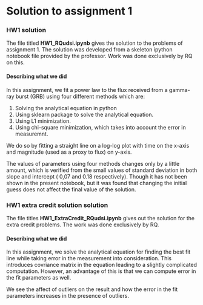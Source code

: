 # Solution to assignment 1

### HW1 solution

The file titled **HW1_RQudsi.ipynb** gives the solution to the problems of 
assignment 1. The solution was developed from a skeleton ipython notebook file
 provided by the professor. Work was done exclusively by RQ on this.

#### Describing what we did

In this assignment, we fit a power law to the flux received from a gamma-ray
 burst (GRB) using four different methods which are:
 1. Solving the analytical equation in python
 2. Using sklearn package to solve the analytical equation.
 3. Using L1 minimization.
 4. Using chi-square minimization, which takes into account the error in measuremnt.
 
 We do so by fitting a straight line on a log-log plot with time on the x-axis 
 and magnitude (used as a proxy to flux) on y-axis.

 The values of parameters using four methods changes only by a little amount, 
 which is verified from the small values of standard deviation in both slope 
 and intercept ( 0,07 and 0.18 respectively). Though it has not been shown in 
 the present notebook, but it was found that changing the initial guess does 
 not affect the final value of the solution.

### HW1 extra credit solution solution

The file titles **HW1_ExtraCredit_RQudsi.ipynb** gives out the solution for 
the extra credit problems. The work was done exclusively by RQ.
 
#### Describing what we did

In this assignment, we solve the analytical equation for finding the best fit 
line while taking error in the measurement into consideration. This introduces 
covriance matrix in the equation leading to a slightly complicated computation.
 However, an advantage of this is that we can compute error in the fit 
 parameters as well.

 We see the affect of outliers on the result and how the error in the fit 
 parameters increases in the presence of outliers.
